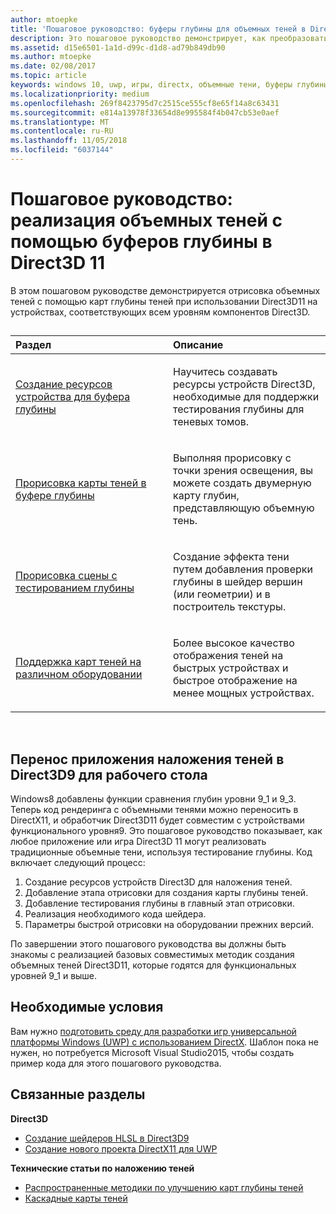 ```yaml
---
author: mtoepke
title: 'Пошаговое руководство: буферы глубины для объемных теней в Direct3D 11'
description: Это пошаговое руководство демонстрирует, как преобразовать для просмотра объемные тени с помощью карт глубин теней, используя Direct3D11 на устройствах всех функциональных уровней Direct3D.
ms.assetid: d15e6501-1a1d-d99c-d1d8-ad79b849db90
ms.author: mtoepke
ms.date: 02/08/2017
ms.topic: article
keywords: windows 10, uwp, игры, directx, объемные тени, буферы глубины, directx 11
ms.localizationpriority: medium
ms.openlocfilehash: 269f8423795d7c2515ce555cf8e65f14a8c63431
ms.sourcegitcommit: e814a13978f33654d8e995584f4b047cb53e0aef
ms.translationtype: MT
ms.contentlocale: ru-RU
ms.lasthandoff: 11/05/2018
ms.locfileid: "6037144"
---
```

# <a name="walkthrough-implement-shadow-volumes-using-depth-buffers-in-direct3d-11"></a>Пошаговое руководство: реализация объемных теней с помощью буферов глубины в Direct3D 11



В этом пошаговом руководстве демонстрируется отрисовка объемных теней с помощью карт глубины теней при использовании Direct3D11 на устройствах, соответствующих всем уровням компонентов Direct3D.
## 
<table>
<colgroup>
<col width="50%" />
<col width="50%" />
</colgroup>
<thead>
<tr class="header">
<th align="left">Раздел</th>
<th align="left">Описание</th>
</tr>
</thead>
<tbody>
<tr class="odd">
<td align="left"><p><a href="create-depth-buffer-resource--view--and-sampler-state.md">Создание ресурсов устройства для буфера глубины</a></p></td>
<td align="left"><p>Научитесь создавать ресурсы устройств Direct3D, необходимые для поддержки тестирования глубины для теневых томов.</p></td>
</tr>
<tr class="even">
<td align="left"><p><a href="render-the-shadow-map-to-the-depth-buffer.md">Прорисовка карты теней в буфере глубины</a></p></td>
<td align="left"><p>Выполняя прорисовку с точки зрения освещения, вы можете создать двумерную карту глубин, представляющую объемную тень.</p></td>
</tr>
<tr class="odd">
<td align="left"><p><a href="render-the-scene-with-depth-testing.md">Прорисовка сцены с тестированием глубины</a></p></td>
<td align="left"><p>Создание эффекта тени путем добавления проверки глубины в шейдер вершин (или геометрии) и в построитель текстуры.</p></td>
</tr>
<tr class="even">
<td align="left"><p><a href="target-a-range-of-hardware.md">Поддержка карт теней на различном оборудовании</a></p></td>
<td align="left"><p>Более высокое качество отображения теней на быстрых устройствах и быстрое отображение на менее мощных устройствах.</p></td>
</tr>
</tbody>
</table>

 

## <a name="shadow-mapping-application-to-direct3d-9-desktop-porting"></a>Перенос приложения наложения теней в Direct3D9 для рабочего стола


Windows8 добавлены функции сравнения глубин уровни 9\_1 и 9\_3. Теперь код рендеринга с объемными тенями можно переносить в DirectX11, и обработчик Direct3D11 будет совместим с устройствами функционального уровня9. Это пошаговое руководство показывает, как любое приложение или игра Direct3D 11 могут реализовать традиционные объемные тени, используя тестирование глубины. Код включает следующий процесс:

1.  Создание ресурсов устройств Direct3D для наложения теней.
2.  Добавление этапа отрисовки для создания карты глубины теней.
3.  Добавление тестирования глубины в главный этап отрисовки.
4.  Реализация необходимого кода шейдера.
5.  Параметры быстрой отрисовки на оборудовании прежних версий.

По завершении этого пошагового руководства вы должны быть знакомы с реализацией базовых совместимых методик создания объемных теней Direct3D11, которые годятся для функциональных уровней 9\_1 и выше.

## <a name="prerequisites"></a>Необходимые условия


Вам нужно [подготовить среду для разработки игр универсальной платформы Windows (UWP) с использованием DirectX](prepare-your-dev-environment-for-windows-store-directx-game-development.md). Шаблон пока не нужен, но потребуется Microsoft Visual Studio2015, чтобы создать пример кода для этого пошагового руководства.

## <a name="related-topics"></a>Связанные разделы


**Direct3D**

* [Создание шейдеров HLSL в Direct3D9](https://msdn.microsoft.com/library/windows/desktop/bb944006)
* [Создание нового проекта DirectX11 для UWP](user-interface.md)

**Технические статьи по наложению теней**

* [Распространенные методики по улучшению карт глубины теней](https://msdn.microsoft.com/library/windows/desktop/ee416324)
* [Каскадные карты теней](https://msdn.microsoft.com/library/windows/desktop/ee416307)

 

 




